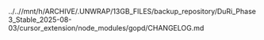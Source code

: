 ../..//mnt/h/ARCHIVE/.UNWRAP/13GB_FILES/backup_repository/DuRi_Phase3_Stable_2025-08-03/cursor_extension/node_modules/gopd/CHANGELOG.md